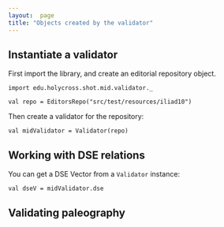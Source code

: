 ```yaml
---
layout:  page
title: "Objects created by the validator"
---
```





## Instantiate a validator


First import the library, and create an editorial repository object.


```tut
import edu.holycross.shot.mid.validator._

val repo = EditorsRepo("src/test/resources/iliad10")
```

Then create a validator for the repository:

```tut
val midValidator = Validator(repo)
```


## Working with DSE relations

You can get a DSE Vector from a `Validator` instance:

```tut
val dseV = midValidator.dse
```


## Validating paleography
